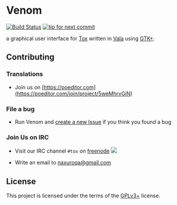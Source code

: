 # Venom
[![Build Status](https://travis-ci.org/naxuroqa/Venom.png?branch=master)](https://travis-ci.org/naxuroqa/Venom) [![tip for next commit](http://tip4commit.com/projects/634.svg)](http://tip4commit.com/projects/634)

a graphical user interface for [Tox](https://github.com/TokTok/c-toxcore) written in [Vala](https://wiki.gnome.org/Vala) using [GTK+](http://gtk.org).

## Contributing

### Translations

- Join us on [https://poeditor.com](https://poeditor.com/join/project/5weMhrvGjN)

### File a bug

- Run Venom and [create a new Issue](https://github.com/naxuroqa/Venom/issues/new) if you think you found a bug

### Join Us on IRC

- Visit our IRC channel `#tox` on [freenode](https://freenode.net/) [![][button]](https://kiwiirc.com/client/irc.freenode.net/#tox)

[button]: https://kiwiirc.com/buttons/irc.freenode.net/tox.png

- Write an email to [naxuroqa@gmail.com](mailto:naxuroqa@gmail.com)

## License

This project is licensed under the terms of the [GPLv3+](COPYING) license.
